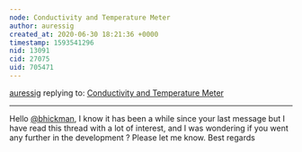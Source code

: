 ```yaml
---
node: Conductivity and Temperature Meter
author: auressig
created_at: 2020-06-30 18:21:36 +0000
timestamp: 1593541296
nid: 13091
cid: 27075
uid: 705471
---
```




[auressig](../profile/auressig) replying to: [Conductivity and Temperature Meter](../notes/bhickman/05-09-2016/conductivity-and-temperature-meter)

----
Hello [@bhickman](/profile/bhickman), I know it has been a while since your last message but I have read this thread with a lot of interest, and I was wondering if you went any further in the development ? Please let me know. Best regards 